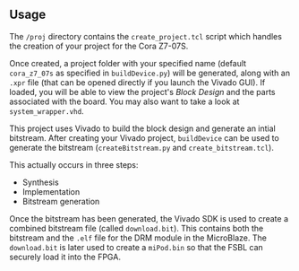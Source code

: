 ## Usage

The `/proj` directory contains the `create_project.tcl` script which handles the creation of your project for the Cora Z7-07S.

Once created, a project folder with your specified name (default `cora_z7_07s` as specified in `buildDevice.py`) will be generated, along with an `.xpr` file (that can be opened directly if you launch the Vivado GUI). If loaded, you will be able to  view the project's *Block Design* and the parts associated with the board. You may also want to take a look at `system_wrapper.vhd`.

This project uses Vivado to build the block design and generate an intial bitstream. After creating your Vivado project, `buildDevice` can be used to generate the bitstream (`createBitstream.py` and `create_bitstream.tcl`).

This actually occurs in three steps:
* Synthesis
* Implementation
* Bitstream generation

Once the bitstream has been generated, the Vivado SDK is used to create a combined bitstream file (called `download.bit`). This contains both the bitstream and the `.elf` file for the DRM module in the MicroBlaze. The `download.bit` is later used to create a `miPod.bin` so that the FSBL can securely load it into the FPGA.
